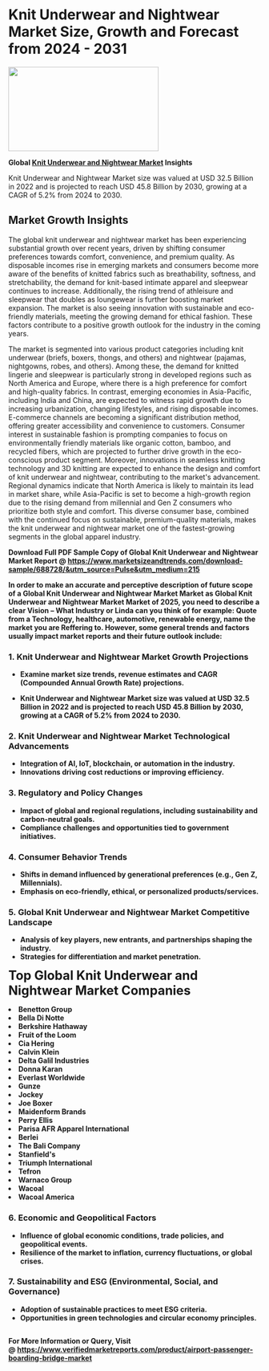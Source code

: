 <H1>Knit Underwear and Nightwear Market Size, Growth and Forecast from 2024 - 2031</H1><img class="aligncenter size-medium wp-image-584254" src="https://thirdeyenews.in/wp-content/uploads/2024/09/Global-Market-Research-300x168.jpeg" alt="" width="300" height="168" /><p><strong>Global&nbsp;<a href="https://www.marketsizeandtrends.com/download-sample/688728/&amp;utm_source=Pulse&amp;utm_medium=215">Knit Underwear and Nightwear Market</a> Insights</strong></p><p>Knit Underwear and Nightwear Market size was valued at USD 32.5 Billion in 2022 and is projected to reach USD 45.8 Billion by 2030, growing at a CAGR of 5.2% from 2024 to 2030.</p><p><h2>Market Growth Insights</h2> <p>The global knit underwear and nightwear market has been experiencing substantial growth over recent years, driven by shifting consumer preferences towards comfort, convenience, and premium quality. As disposable incomes rise in emerging markets and consumers become more aware of the benefits of knitted fabrics such as breathability, softness, and stretchability, the demand for knit-based intimate apparel and sleepwear continues to increase. Additionally, the rising trend of athleisure and sleepwear that doubles as loungewear is further boosting market expansion. The market is also seeing innovation with sustainable and eco-friendly materials, meeting the growing demand for ethical fashion. These factors contribute to a positive growth outlook for the industry in the coming years.</p> <p><strong></strong></p> <p>The market is segmented into various product categories including knit underwear (briefs, boxers, thongs, and others) and nightwear (pajamas, nightgowns, robes, and others). Among these, the demand for knitted lingerie and sleepwear is particularly strong in developed regions such as North America and Europe, where there is a high preference for comfort and high-quality fabrics. In contrast, emerging economies in Asia-Pacific, including India and China, are expected to witness rapid growth due to increasing urbanization, changing lifestyles, and rising disposable incomes. E-commerce channels are becoming a significant distribution method, offering greater accessibility and convenience to customers. Consumer interest in sustainable fashion is prompting companies to focus on environmentally friendly materials like organic cotton, bamboo, and recycled fibers, which are projected to further drive growth in the eco-conscious product segment. Moreover, innovations in seamless knitting technology and 3D knitting are expected to enhance the design and comfort of knit underwear and nightwear, contributing to the market's advancement. Regional dynamics indicate that North America is likely to maintain its lead in market share, while Asia-Pacific is set to become a high-growth region due to the rising demand from millennial and Gen Z consumers who prioritize both style and comfort. This diverse consumer base, combined with the continued focus on sustainable, premium-quality materials, makes the knit underwear and nightwear market one of the fastest-growing segments in the global apparel industry. <p><strong></p><p><span class=""><strong>Download Full PDF Sample Copy of Global Knit Underwear and Nightwear Market Report</strong> @ <a href="https://www.marketsizeandtrends.com/download-sample/688728/&amp;utm_source=Pulse&amp;utm_medium=215" target="_blank">https://www.marketsizeandtrends.com/download-sample/688728/&amp;utm_source=Pulse&amp;utm_medium=215</a></span></p><p>In order to make an accurate and perceptive description of future scope of a Global&nbsp;Knit Underwear and Nightwear Market Market as Global&nbsp;Knit Underwear and Nightwear Market Market of 2025, you need to describe a clear Vision &ndash; What Industry or Linda can you think of for example: Quote from a Technology, healthcare, automotive, renewable energy, name the market you are Reffering to. However, some general trends and factors usually impact market reports and their future outlook include:</p><h3>1.&nbsp;<strong>Knit Underwear and Nightwear Market Growth Projections</strong></h3><ul><li>Examine market size trends, revenue estimates and CAGR (Compounded Annual Growth Rate) projections.</li><li><p>Knit Underwear and Nightwear Market size was valued at USD 32.5 Billion in 2022 and is projected to reach USD 45.8 Billion by 2030, growing at a CAGR of 5.2% from 2024 to 2030.</p></li></ul><h3>2.&nbsp;<strong>Knit Underwear and Nightwear Market Technological Advancements</strong></h3><ul><li>Integration of AI, IoT, blockchain, or automation in the industry.</li><li>Innovations driving cost reductions or improving efficiency.</li></ul><h3>3.&nbsp;<strong>Regulatory and Policy Changes</strong></h3><ul><li>Impact of global and regional regulations, including sustainability and carbon-neutral goals.</li><li>Compliance challenges and opportunities tied to government initiatives.</li></ul><h3>4.&nbsp;<strong>Consumer Behavior Trends</strong></h3><ul><li>Shifts in demand influenced by generational preferences (e.g., Gen Z, Millennials).</li><li>Emphasis on eco-friendly, ethical, or personalized products/services.</li></ul><h3>5.&nbsp;<strong>Global Knit Underwear and Nightwear Market Competitive Landscape</strong></h3><ul><li>Analysis of key players, new entrants, and partnerships shaping the industry.</li><li>Strategies for differentiation and market penetration.</li></ul><p data-pm-slice="1 1 []"><span style="color: inherit; font-family: inherit; font-size: 25px;">Top Global Knit Underwear and Nightwear Market Companies</span></p><div class="" data-test-id=""><p><li>Benetton Group</li><li> Bella Di Notte</li><li> Berkshire Hathaway</li><li> Fruit of the Loom</li><li> Cia Hering</li><li> Calvin Klein</li><li> Delta Galil Industries</li><li> Donna Karan</li><li> Everlast Worldwide</li><li> Gunze</li><li> Jockey</li><li> Joe Boxer</li><li> Maidenform Brands</li><li> Perry Ellis</li><li> Parisa AFR Apparel International</li><li> Berlei</li><li> The Bali Company</li><li> Stanfield's</li><li> Triumph International</li><li> Tefron</li><li> Warnaco Group</li><li> Wacoal</li><li> Wacoal America</li></p></div><h3>6.&nbsp;<strong>Economic and Geopolitical Factors</strong></h3><ul><li>Influence of global economic conditions, trade policies, and geopolitical events.</li><li>Resilience of the market to inflation, currency fluctuations, or global crises.</li></ul><h3>7.&nbsp;<strong>Sustainability and ESG (Environmental, Social, and Governance)</strong></h3><ul><li>Adoption of sustainable practices to meet ESG criteria.</li><li>Opportunities in green technologies and circular economy principles.</li></ul><h2><strong style="font-size: 14px;">For More Information or Query, Visit @&nbsp;</strong><a style="background-color: #ffffff; font-size: 14px;" href="https://www.marketsizeandtrends.com/report/knit-underwear-and-nightwear-market/" target="_blank">https://www.verifiedmarketreports.com/product/airport-passenger-boarding-bridge-market</a></h2>
